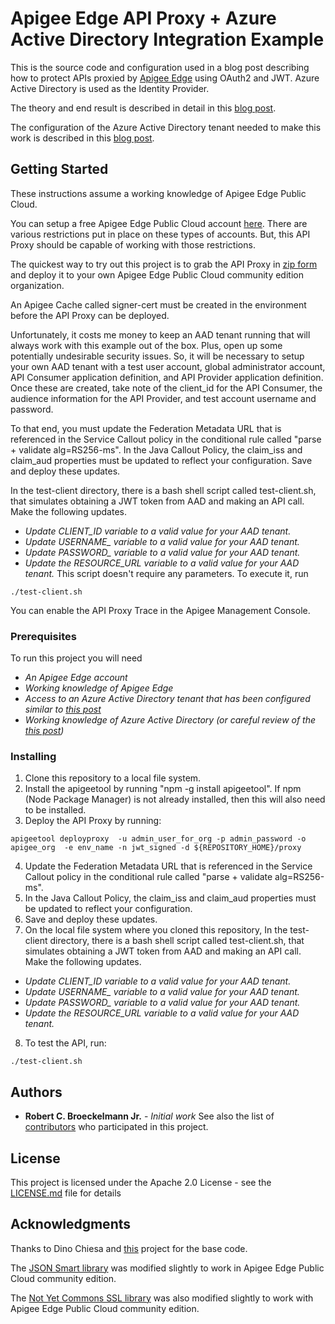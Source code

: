 # Apigee Edge API Proxy + Azure Active Directory Integration Example
This is the source code and configuration used in a blog post describing how to protect APIs proxied by [Apigee Edge](https://www.apigee.com) using OAuth2 and JWT.  Azure Active Directory is used as the Identity Provider.

The theory and end result is described in detail in this [blog post](https://www.medium.com).

The configuration of the Azure Active Directory tenant needed to make this work is described in this [blog post](https://www.medium.com).

## Getting Started
These instructions assume a working knowledge of Apigee Edge Public Cloud.

You can setup a free Apigee Edge Public Cloud account [here](https://enterprise.apigee.com).  There are various restrictions put in place on these types of accounts.  But, this API Proxy should be capable of working with those restrictions.

The quickest way to try out this project is to grab the API Proxy in [zip form](https://github.com/rcbj/apigee-jwt-aad-timeapi-proxy/proxy/AD-JWT-Protected-API-Proxy.zip) and deploy it to your own Apigee Edge Public Cloud community edition organization.

An Apigee Cache called signer-cert must be created in the environment before the API Proxy can be deployed.

Unfortunately, it costs me money to keep an AAD tenant running that will always work with this example out of the box.  Plus, open up some potentially undesirable security issues.  So, it will be necessary to setup your own AAD tenant with a test user account, global administrator account, API Consumer application definition, and API Provider application definition.  Once these are created, take note of the client_id for the API Consumer, the audience information for the API Provider, and test account username and password.

To that end, you must update the Federation Metadata URL that is referenced in the Service Callout policy in the conditional rule called "parse + validate alg=RS256-ms".  In the Java Callout Policy, the claim_iss and claim_aud properties must be updated to reflect your configuration.  Save and deploy these updates.

In the test-client directory, there is a bash shell script called test-client.sh, that simulates obtaining a JWT token from AAD and making an API call.  Make the following updates.
* *Update CLIENT_ID variable to a valid value for your AAD tenant.*
* *Update USERNAME_ variable to a valid value for your AAD tenant.*
* *Update PASSWORD_ variable to a valid value for your AAD tenant.*
* *Update the RESOURCE_URL variable to a valid value for your AAD tenant.*
This script doesn't require any parameters.  To execute it, run
```
./test-client.sh
```
You  can enable the API Proxy Trace in the Apigee Management Console.
### Prerequisites
To run this project you will need
* *An Apigee Edge account*
* *Working knowledge of Apigee Edge*
* *Access to an Azure Active Directory tenant that has been configured similar to [this post](https://www.medium.com)*
* *Working knowledge of Azure Active Directory (or careful review of the [this post](https://www.medium.com))*

### Installing
1. Clone this repository to a local file system.
2. Install the apigeetool by running "npm -g install apigeetool".  If npm (Node Package Manager) is not already installed, then this will also need to be installed.
3. Deploy the API Proxy by running:
  ```
apigeetool deployproxy  -u admin_user_for_org -p admin_password -o apigee_org  -e env_name -n jwt_signed -d ${REPOSITORY_HOME}/proxy
  ```
4. Update the Federation Metadata URL that is referenced in the Service Callout policy in the conditional rule called "parse + validate alg=RS256-ms".  
5. In the Java Callout Policy, the claim_iss and claim_aud properties must be updated to reflect your configuration.  
6. Save and deploy these updates.
7. On the local file system where you cloned this repository, In the test-client directory, there is a bash shell script called test-client.sh, that simulates obtaining a JWT token from AAD and making an API call.  Make the following updates.
  * *Update CLIENT_ID variable to a valid value for your AAD tenant.*
  * *Update USERNAME_ variable to a valid value for your AAD tenant.*
  * *Update PASSWORD_ variable to a valid value for your AAD tenant.*
  * *Update the RESOURCE_URL variable to a valid value for your AAD tenant.*
8. To test the API, run:
  ```
./test-client.sh
  ```

## Authors
* **Robert C. Broeckelmann Jr.** - *Initial work*
See also the list of [contributors](https://github.com/your/project/contributors) who participated in this project.

## License
This project is licensed under the Apache 2.0 License - see the [LICENSE.md](LICENSE.md) file for details

## Acknowledgments
Thanks to Dino Chiesa and [this](https://github.com/apigee/iloveapis2015-jwt-jwe-jws) project for the base code.

The [JSON Smart library](http://netplex.github.io/json-smart/) was modified slightly to work in Apigee Edge Public Cloud community edition.

The  [Not Yet Commons SSL library](http://juliusdavies.ca/not-yet-commons-ssl-0.3.9/) was also modified slightly to work with Apigee Edge Public Cloud community edition.
